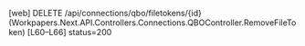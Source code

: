 [web] DELETE /api/connections/qbo/filetokens/{id}  (Workpapers.Next.API.Controllers.Connections.QBOController.RemoveFileToken)  [L60–L66] status=200

